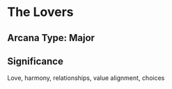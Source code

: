 # The Lovers

## Arcana Type: Major

## Significance 

Love, harmony, relationships, value alignment, choices
